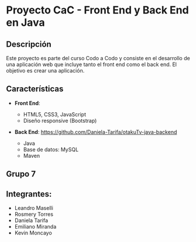 # Proyecto CaC - Front End y Back End en Java

## Descripción
Este proyecto es parte del curso Codo a Codo y consiste en el desarrollo de una aplicación web que incluye tanto el front end como el back end. El objetivo es crear una aplicación.

## Características
- **Front End**:
  - HTML5, CSS3, JavaScript
  - Diseño responsive (Bootstrap)

- **Back End**: https://github.com/Daniela-Tarifa/otakuTv-java-backend
  - Java
  - Base de datos: MySQL
  - Maven 

## Grupo 7
## Integrantes:
- Leandro Maselli
- Rosmery Torres
- Daniela Tarifa
- Emiliano Miranda
- Kevin Moncayo
